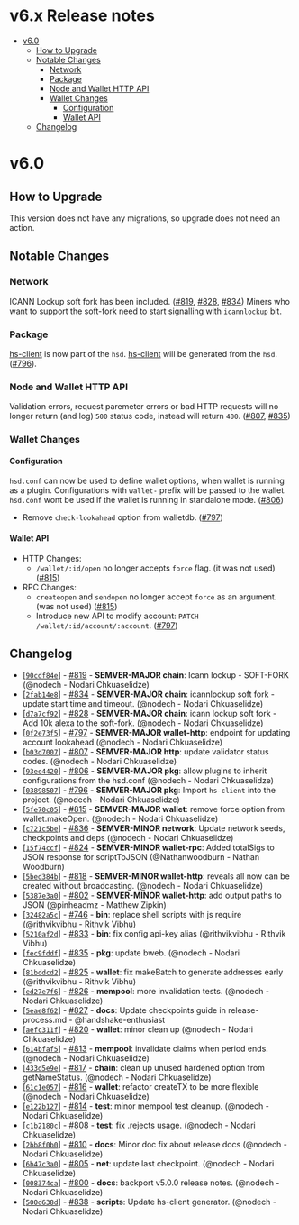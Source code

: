 v6.x Release notes
==================

<!-- toc -->

- [v6.0](#v60)
  * [How to Upgrade](#how-to-upgrade)
  * [Notable Changes](#notable-changes)
    + [Network](#network)
    + [Package](#package)
    + [Node and Wallet HTTP API](#node-and-wallet-http-api)
    + [Wallet Changes](#wallet-changes)
      - [Configuration](#configuration)
      - [Wallet API](#wallet-api)
  * [Changelog](#changelog)

<!-- tocstop -->

# v6.0
## How to Upgrade
  This version does not have any migrations, so upgrade does not need an action.

## Notable Changes
### Network
  ICANN Lockup soft fork has been included. ([#819](https://github.com/handshake-org/hsd/pull/819), [#828](https://github.com/handshake-org/hsd/pull/828), [#834](https://github.com/handshake-org/hsd/pull/834))
  Miners who want to support the soft-fork need to start signalling with `icannlockup` bit.

### Package
  [hs-client][hs-client] is now part of the `hsd`. [hs-client][hs-client] will be generated from the `hsd`. ([#796](https://github.com/handshake-org/hsd/pull/796)).

### Node and Wallet HTTP API
  Validation errors, request paremeter errors or bad HTTP requests will no
longer return (and log) `500` status code, instead will return `400`. ([#807](https://github.com/handshake-org/hsd/pull/807), [#835](https://github.com/handshake-org/hsd/pull/835))

### Wallet Changes
#### Configuration
  `hsd.conf` can now be used to define wallet options, when wallet is running as
a plugin. Configurations with `wallet-` prefix will be passed to the wallet.
`hsd.conf` wont be used if the wallet is running in standalone mode. ([#806](https://github.com/handshake-org/hsd/pull/806))

- Remove `check-lookahead` option from walletdb. ([#797](https://github.com/handshake-org/hsd/pull/797))

#### Wallet API

- HTTP Changes:
  - `/wallet/:id/open` no longer accepts `force` flag. (it was not used) ([#815](https://github.com/handshake-org/hsd/pull/815))
- RPC Changes:
  - `createopen` and `sendopen` no longer accept `force` as an argument. (was not used) ([#815](https://github.com/handshake-org/hsd/pull/815))
  - Introduce new API to modify account: `PATCH /wallet/:id/account/:account`. ([#797](https://github.com/handshake-org/hsd/pull/797))

## Changelog
  - \[[`90cdf84e`](https://github.com/handshake-org/hsd/commit/90cdf84e)] - [#819](https://github.com/handshake-org/hsd/pull/819) - **SEMVER-MAJOR chain**: Icann lockup - SOFT-FORK  (@nodech - Nodari Chkuaselidze)
  - \[[`2fab14e8`](https://github.com/handshake-org/hsd/commit/2fab14e8)] - [#834](https://github.com/handshake-org/hsd/pull/834) - **SEMVER-MAJOR chain**: icannlockup soft fork - update start time and timeout.  (@nodech - Nodari Chkuaselidze)
  - \[[`d7a7cf92`](https://github.com/handshake-org/hsd/commit/d7a7cf92)] - [#828](https://github.com/handshake-org/hsd/pull/828) - **SEMVER-MAJOR chain**: icann lockup soft fork - Add 10k alexa to the soft-fork.  (@nodech - Nodari Chkuaselidze)
  - \[[`0f2e73f5`](https://github.com/handshake-org/hsd/commit/0f2e73f5)] - [#797](https://github.com/handshake-org/hsd/pull/797) - **SEMVER-MAJOR wallet-http**: endpoint for updating account lookahead  (@nodech - Nodari Chkuaselidze)
  - \[[`b03d7007`](https://github.com/handshake-org/hsd/commit/b03d7007)] - [#807](https://github.com/handshake-org/hsd/pull/807) - **SEMVER-MAJOR http**: update validator status codes.  (@nodech - Nodari Chkuaselidze)
  - \[[`93ee4420`](https://github.com/handshake-org/hsd/commit/93ee4420)] - [#806](https://github.com/handshake-org/hsd/pull/806) - **SEMVER-MAJOR pkg**: allow plugins to inherit configurations from the hsd.conf  (@nodech - Nodari Chkuaselidze)
  - \[[`03898507`](https://github.com/handshake-org/hsd/commit/03898507)] - [#796](https://github.com/handshake-org/hsd/pull/796) - **SEMVER-MAJOR pkg**: Import `hs-client` into the project.  (@nodech - Nodari Chkuaselidze)
  - \[[`5fe70c05`](https://github.com/handshake-org/hsd/commit/5fe70c05)] - [#815](https://github.com/handshake-org/hsd/pull/815) - **SEMVER-MAJOR wallet**: remove force option from wallet.makeOpen.  (@nodech - Nodari Chkuaselidze)
  - \[[`c721c5be`](https://github.com/handshake-org/hsd/commit/c721c5be)] - [#836](https://github.com/handshake-org/hsd/pull/836) - **SEMVER-MINOR network**: Update network seeds, checkpoints and deps  (@nodech - Nodari Chkuaselidze)
  - \[[`15f74ccf`](https://github.com/handshake-org/hsd/commit/15f74ccf)] - [#824](https://github.com/handshake-org/hsd/pull/824) - **SEMVER-MINOR wallet-rpc**: Added totalSigs to JSON response for scriptToJSON (@Nathanwoodburn - Nathan Woodburn)
  - \[[`5bed384b`](https://github.com/handshake-org/hsd/commit/5bed384b)] - [#818](https://github.com/handshake-org/hsd/pull/818) - **SEMVER-MINOR wallet-http**: reveals all now can be created without broadcasting.  (@nodech - Nodari Chkuaselidze)
  - \[[`5387e3a0`](https://github.com/handshake-org/hsd/commit/5387e3a0)] - [#802](https://github.com/handshake-org/hsd/pull/802) - **SEMVER-MINOR wallet-http**: add output paths to JSON  (@pinheadmz - Matthew Zipkin)
  - \[[`32482a5c`](https://github.com/handshake-org/hsd/commit/32482a5c)] - [#746](https://github.com/handshake-org/hsd/pull/746) - **bin**: replace shell scripts with js require  (@rithvikvibhu - Rithvik Vibhu)
  - \[[`5210af2d`](https://github.com/handshake-org/hsd/commit/5210af2d)] - [#833](https://github.com/handshake-org/hsd/pull/833) - **bin**: fix config api-key alias  (@rithvikvibhu - Rithvik Vibhu)
  - \[[`fec9fddf`](https://github.com/handshake-org/hsd/commit/fec9fddf)] - [#835](https://github.com/handshake-org/hsd/pull/835) - **pkg**: update bweb.  (@nodech - Nodari Chkuaselidze)
  - \[[`81bddcd2`](https://github.com/handshake-org/hsd/commit/81bddcd2)] - [#825](https://github.com/handshake-org/hsd/pull/825) - **wallet**: fix makeBatch to generate addresses early  (@rithvikvibhu - Rithvik Vibhu)
  - \[[`ed27e7f6`](https://github.com/handshake-org/hsd/commit/ed27e7f6)] - [#826](https://github.com/handshake-org/hsd/pull/826) - **mempool**: more invalidation tests.  (@nodech - Nodari Chkuaselidze)
  - \[[`5eae8f62`](https://github.com/handshake-org/hsd/commit/5eae8f62)] - [#827](https://github.com/handshake-org/hsd/pull/827) - **docs**: Update checkpoints guide in release-process.md - @handshake-enthusiast
  - \[[`aefc311f`](https://github.com/handshake-org/hsd/commit/aefc311f)] - [#820](https://github.com/handshake-org/hsd/pull/820) - **wallet**: minor clean up  (@nodech - Nodari Chkuaselidze)
  - \[[`614bfaf5`](https://github.com/handshake-org/hsd/commit/614bfaf5)] - [#813](https://github.com/handshake-org/hsd/pull/813) - **mempool**: invalidate claims when period ends.  (@nodech - Nodari Chkuaselidze)
  - \[[`433d5e9e`](https://github.com/handshake-org/hsd/commit/433d5e9e)] - [#817](https://github.com/handshake-org/hsd/pull/817) - **chain**: clean up unused hardened option from getNameStatus.  (@nodech - Nodari Chkuaselidze)
  - \[[`61c1e057`](https://github.com/handshake-org/hsd/commit/61c1e057)] - [#816](https://github.com/handshake-org/hsd/pull/816) - **wallet**: refactor createTX to be more flexible  (@nodech - Nodari Chkuaselidze)
  - \[[`e122b127`](https://github.com/handshake-org/hsd/commit/e122b127)] - [#814](https://github.com/handshake-org/hsd/pull/814) - **test**: minor mempool test cleanup.  (@nodech - Nodari Chkuaselidze)
  - \[[`c1b2180c`](https://github.com/handshake-org/hsd/commit/c1b2180c)] - [#808](https://github.com/handshake-org/hsd/pull/808) - **test**: fix .rejects usage.  (@nodech - Nodari Chkuaselidze)
  - \[[`2bb8f0b0`](https://github.com/handshake-org/hsd/commit/2bb8f0b0)] - [#810](https://github.com/handshake-org/hsd/pull/810) - **docs**: Minor doc fix about release docs  (@nodech - Nodari Chkuaselidze)
  - \[[`6b47c3a0`](https://github.com/handshake-org/hsd/commit/6b47c3a0)] - [#805](https://github.com/handshake-org/hsd/pull/805) - **net**: update last checkpoint.  (@nodech - Nodari Chkuaselidze)
  - \[[`008374ca`](https://github.com/handshake-org/hsd/commit/008374ca)] - [#800](https://github.com/handshake-org/hsd/pull/800) - **docs**: backport v5.0.0 release notes.  (@nodech - Nodari Chkuaselidze)
  - \[[`500d638d`](https://github.com/handshake-org/hsd/commit/500d638d)] - [#838](https://github.com/handshake-org/hsd/pull/838) - **scripts**: Update hs-client generator.  (@nodech - Nodari Chkuaselidze)

[hs-client]: https://github.com/handshake-org/hs-client
